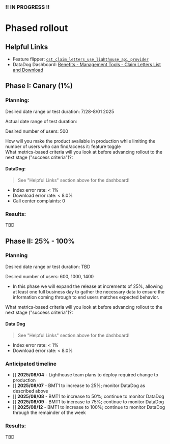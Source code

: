### !! IN PROGRESS !! 
# Phased rollout

## Helpful Links

- Feature flipper: [`cst_claim_letters_use_lighthouse_api_provider`](https://staging-api.va.gov/flipper/features/cst_claim_letters_use_lighthouse_api_provider)
- DataDog Dashboard: [Benefits - Management Tools -  Claim Letters List and Download](https://vagov.ddog-gov.com/dashboard/zs5-erv-7fb?fromUser=false&refresh_mode=sliding&from_ts=1753386276650&to_ts=1753389876650&live=true)

## Phase I: Canary (1%)
### Planning: 
Desired date range or test duration: 7/28-8/01 2025

Actual date range of test duration: 

Desired number of users: 500  

How will you make the product available in production while limiting the number of users who can find/access it: feature toggle  
What metrics-based criteria will you look at before advancing rollout to the next stage ("success criteria")?:  

#### DataDog:

> See "Helpful Links" section above for the dashboard!
     
- Index error rate: < 1%
- Download error rate: < 8.0%
- Call center complaints: 0

### Results:  

TBD

## Phase II: 25% - 100%
### Planning 
Desired date range or test duration: TBD

Desired number of users: 600, 1000, 1400
- In this phase we will expand the release at increments of 25%, allowing at least one full business day to gather the necessary data to ensure the information coming through to end users matches expected behavior.

What metrics-based criteria will you look at before advancing rollout to the next stage ("success criteria")?:  
#### Data Dog

> See "Helpful Links" section above for the dashboard!

- Index error rate: < 1%
- Download error rate: < 8.0%

### Anticipated timeline

- [] **2025/08/04** - Lighthouse team plans to deploy required change to production
- [] **2025/08/07** - BMT1 to increase to 25%; monitor DataDog as described above
- [] **2025/08/08** - BMT1 to increase to 50%; continue to monitor DataDog
- [] **2025/08/09** - BMT1 to increase to 75%; continue to monitor DataDog
- [] **2025/08/12** - BMT1 to increase to 100%; continue to monitor DataDog through the remainder of the week

### Results:

TBD
